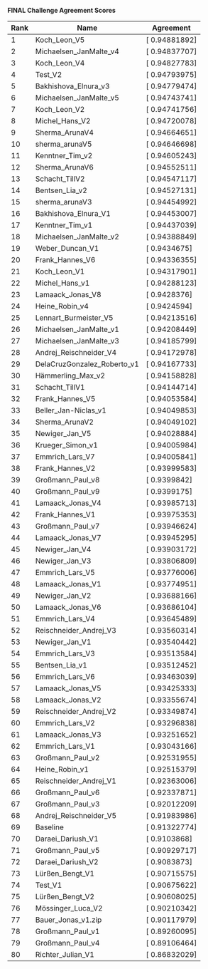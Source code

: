 **FINAL Challenge Agreement Scores**



|Rank|Name|Agreement|
|----|-----|---|
|1|Koch_Leon_V5|[ 0.94881892]|
|2|Michaelsen_JanMalte_v4|[ 0.94837707]|
|3|Koch_Leon_V4|[ 0.94827783]|
|4|Test_V2|[ 0.94793975]|
|5|Bakhishova_Elnura_v3|[ 0.94779474]|
|6|Michaelsen_JanMalte_v5|[ 0.94743741]|
|7|Koch_Leon_V2|[ 0.94741756]|
|8|Michel_Hans_V2|[ 0.94720078]|
|9|Sherma_ArunaV4|[ 0.94664651]|
|10|sherma_arunaV5|[ 0.94646698]|
|11|Kenntner_Tim_v2|[ 0.94605243]|
|12|Sherma_ArunaV6|[ 0.94552511]|
|13|Schacht_TillV2|[ 0.94547117]|
|14|Bentsen_Lia_v2|[ 0.94527131]|
|15|sherma_arunaV3|[ 0.94454992]|
|16|Bakhishova_Elnura_V1|[ 0.94453007]|
|17|Kenntner_Tim_v1|[ 0.94437039]|
|18|Michaelsen_JanMalte_v2|[ 0.94388849]|
|19|Weber_Duncan_V1|[ 0.9434675]|
|20|Frank_Hannes_V6|[ 0.94336355]|
|21|Koch_Leon_V1|[ 0.94317901]|
|22|Michel_Hans_v1|[ 0.94288123]|
|23|Lamaack_Jonas_V8|[ 0.9428376]|
|24|Heine_Robin_v4|[ 0.9424594]|
|25|Lennart_Burmeister_V5|[ 0.94213516]|
|26|Michaelsen_JanMalte_v1|[ 0.94208449]|
|27|Michaelsen_JanMalte_v3|[ 0.94185799]|
|28|Andrej_Reischneider_V4|[ 0.94172978]|
|29|DelaCruzGonzalez_Roberto_v1|[ 0.94167733]|
|30|Hämmerling_Max_v2|[ 0.94158828]|
|31|Schacht_TillV1|[ 0.94144714]|
|32|Frank_Hannes_V5|[ 0.94053584]|
|33|Beller_Jan-Niclas_v1|[ 0.94049853]|
|34|Sherma_ArunaV2|[ 0.94049102]|
|35|Newiger_Jan_V5|[ 0.94028884]|
|36|Krueger_Simon_v1|[ 0.94005984]|
|37|Emmrich_Lars_V7|[ 0.94005841]|
|38|Frank_Hannes_V2|[ 0.93999583]|
|39|Großmann_Paul_v8|[ 0.9399842]|
|40|Großmann_Paul_v9|[ 0.9399175]|
|41|Lamaack_Jonas_V4|[ 0.93985713]|
|42|Frank_Hannes_V1|[ 0.93975353]|
|43|Großmann_Paul_v7|[ 0.93946624]|
|44|Lamaack_Jonas_V7|[ 0.93945295]|
|45|Newiger_Jan_V4|[ 0.93903172]|
|46|Newiger_Jan_V3|[ 0.93806809]|
|47|Emmrich_Lars_V5|[ 0.93776006]|
|48|Lamaack_Jonas_V1|[ 0.93774951]|
|49|Newiger_Jan_V2|[ 0.93688166]|
|50|Lamaack_Jonas_V6|[ 0.93686104]|
|51|Emmrich_Lars_V4|[ 0.93645489]|
|52|Reischneider_Andrej_V3|[ 0.93560314]|
|53|Newiger_Jan_V1|[ 0.93540442]|
|54|Emmrich_Lars_V3|[ 0.93513584]|
|55|Bentsen_Lia_v1|[ 0.93512452]|
|56|Emmrich_Lars_V6|[ 0.93463039]|
|57|Lamaack_Jonas_V5|[ 0.93425333]|
|58|Lamaack_Jonas_V2|[ 0.93355674]|
|59|Reischneider_Andrej_V2|[ 0.93349874]|
|60|Emmrich_Lars_V2|[ 0.93296838]|
|61|Lamaack_Jonas_V3|[ 0.93251652]|
|62|Emmrich_Lars_V1|[ 0.93043166]|
|63|Großmann_Paul_v2|[ 0.92531955]|
|64|Heine_Robin_v1|[ 0.92515379]|
|65|Reischneider_Andrej_V1|[ 0.92363006]|
|66|Großmann_Paul_v6|[ 0.92337871]|
|67|Großmann_Paul_v3|[ 0.92012209]|
|68|Andrej_Reischneider_V5|[ 0.91983986]|
|69|Baseline|[ 0.91322774]|
|70|Daraei_Dariush_V1|[ 0.9103868]|
|71|Großmann_Paul_v5|[ 0.90929717]|
|72|Daraei_Dariush_V2|[ 0.9083873]|
|73|Lürßen_Bengt_V1|[ 0.90715575]|
|74|Test_V1|[ 0.90675622]|
|75|Lürßen_Bengt_V2|[ 0.90608025]|
|76|Mössinger_Luca_V2|[ 0.90210342]|
|77|Bauer_Jonas_v1.zip|[ 0.90117979]|
|78|Großmann_Paul_v1|[ 0.89260095]|
|79|Großmann_Paul_v4|[ 0.89106464]|
|80|Richter_Julian_V1|[ 0.86832029]|
